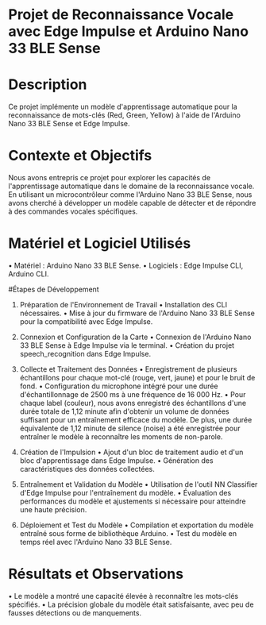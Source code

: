 # Projet de Reconnaissance Vocale avec Edge Impulse et Arduino Nano 33 BLE Sense

# Description
Ce projet implémente un modèle d'apprentissage automatique pour la reconnaissance de mots-clés (Red, Green, Yellow) à l'aide de l'Arduino Nano 33 BLE Sense et Edge Impulse.

# Contexte et Objectifs
Nous avons entrepris ce projet pour explorer les capacités de l'apprentissage automatique dans le domaine de la reconnaissance vocale. En utilisant un microcontrôleur comme l'Arduino Nano 33 BLE Sense, nous avons cherché à développer un modèle capable de détecter et de répondre à des commandes vocales spécifiques.

# Matériel et Logiciel Utilisés
• Matériel : Arduino Nano 33 BLE Sense.
• Logiciels : Edge Impulse CLI, Arduino CLI.

#Étapes de Développement

1. Préparation de l'Environnement de Travail
• Installation des CLI nécessaires.
• Mise à jour du firmware de l'Arduino Nano 33 BLE Sense pour la compatibilité avec Edge Impulse.

2. Connexion et Configuration de la Carte
• Connexion de l'Arduino Nano 33 BLE Sense à Edge Impulse via le terminal.
• Création du projet speech_recognition dans Edge Impulse.

4. Collecte et Traitement des Données
• Enregistrement de plusieurs échantillons pour chaque mot-clé (rouge, vert, jaune) et pour le bruit de fond.
• Configuration du microphone intégré pour une durée d'échantillonnage de 2500 ms à une fréquence de 16 000 Hz.
• Pour chaque label (couleur), nous avons enregistré des échantillons d'une durée totale de 1,12 minute afin d'obtenir un volume de données suffisant pour un entraînement efficace du modèle. De plus, une durée équivalente de 1,12 minute de silence (noise) a été enregistrée pour entraîner le modèle à reconnaître les moments de non-parole.


5. Création de l'Impulsion
• Ajout d'un bloc de traitement audio et d'un bloc d'apprentissage dans Edge Impulse.
• Génération des caractéristiques des données collectées.

6. Entraînement et Validation du Modèle
• Utilisation de l'outil NN Classifier d'Edge Impulse pour l'entraînement du modèle.
• Évaluation des performances du modèle et ajustements si nécessaire pour atteindre une haute précision.

7. Déploiement et Test du Modèle
• Compilation et exportation du modèle entraîné sous forme de bibliothèque Arduino.
• Test du modèle en temps réel avec l'Arduino Nano 33 BLE Sense.

# Résultats et Observations
• Le modèle a montré une capacité élevée à reconnaître les mots-clés spécifiés.
• La précision globale du modèle était satisfaisante, avec peu de fausses détections ou de manquements.
